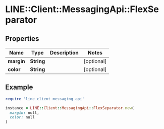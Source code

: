 # LINE::Client::MessagingApi::FlexSeparator

## Properties

| Name | Type | Description | Notes |
| ---- | ---- | ----------- | ----- |
| **margin** | **String** |  | [optional] |
| **color** | **String** |  | [optional] |

## Example

```ruby
require 'line_client_messaging_api'

instance = LINE::Client::MessagingApi::FlexSeparator.new(
  margin: null,
  color: null
)
```

